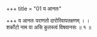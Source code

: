 +++
title = "01 य आनतः"

+++
य आनतः पराणतो दारोरिवापतक्षणम् । ।  
शर्कोटो नाम वा असि कुतस्त्वं विषवानसः ॥ १ ॥